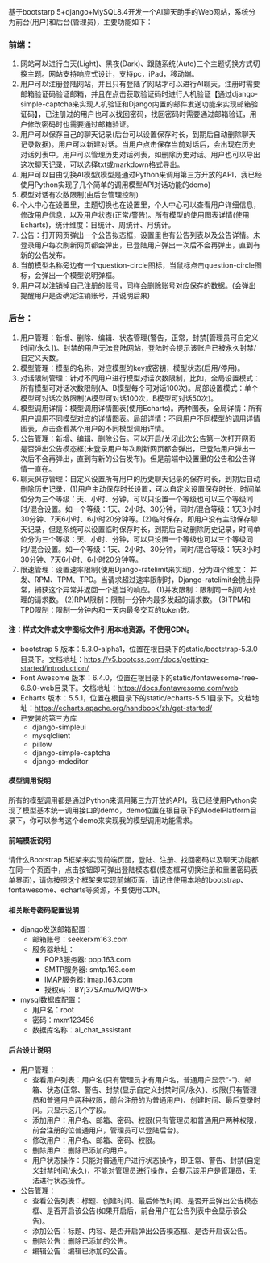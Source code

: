 基于bootstarp 5+django+MySQL8.4开发一个AI聊天助手的Web网站，系统分为前台(用户)和后台(管理员)，主要功能如下：

### 前端：

1. 网站可以进行白天(Light)、黑夜(Dark)、跟随系统(Auto)三个主题切换方式切换主题。网站支持响应式设计，支持pc，iPad，移动端。
2. 用户可以注册登陆网站，并且只有登陆了网站才可以进行AI聊天。注册时需要邮箱验证码验证邮箱，并且在点击获取验证码时进行人机验证【通过django-simple-captcha来实现人机验证和Django内置的邮件发送功能来实现邮箱验证码】，已注册过的用户也可以找回密码，找回密码时需要通过邮箱验证，用户修改密码时也需要通过邮箱验证。
3. 用户可以保存自己的聊天记录(后台可以设置保存时长，到期后自动删除聊天记录数据)。用户可以新建对话。当用户点击保存当前对话后，会出现在历史对话列表中。用户可以管理历史对话列表，如删除历史对话。用户也可以导出这次聊天记录，可以选择txt或markdown格式导出。
4. 用户可以自由切换AI模型(模型是通过Python来调用第三方开放的API，我已经使用Python实现了几个简单的调用模型API对话功能的demo)
5. 模型对话有次数限制(由后台管理控制)
6. 个人中心在设置里，主题切换也在设置里，个人中心可以查看用户详细信息，修改用户信息，以及用户状态(正常/警告)。所有模型的使用图表详情(使用Echarts)，统计维度：日统计、周统计、月统计。
7. 公告：打开网页弹出一个公告拟态框，设置里也有公告列表以及公告详情。未登录用户每次刷新网页都会弹出，已登陆用户弹出一次后不会再弹出，直到有新的公告发布。
8. 当前模型名称旁边有一个question-circle图标，当鼠标点击question-circle图标，会弹出一个模型说明弹框。
9. 用户可以注销掉自己注册的账号，同样会删除账号对应保存的数据。(会弹出提醒用户是否确定注销账号，并说明后果)


### 后台：

1. 用户管理：新增、删除、编辑、状态管理(警告，正常，封禁[管理员可自定义时间/永久])。封禁的用户无法登陆网站，登陆时会提示该账户已被永久封禁/自定义天数。
2. 模型管理：模型的名称，对应模型的key或密钥，模型状态(启用/停用)。
3. 对话限制管理：针对不同用户进行模型对话次数限制，比如，全局设置模式：所有模型可对话次数限制(A、B模型每个可对话100次)。局部设置模式：单个模型可对话次数限制(A模型可对话100次，B模型可对话50次)。
4. 模型调用详情：模型调用详情图表(使用Echarts)。两种图表，全局详情：所有用户调用不同模型对应的详情图表。局部详情：不同用户不同模型的调用详情图表，点击查看某个用户的不同模型调用详情。
5. 公告管理：新增、编辑、删除公告。可以开启/关闭此次公告第一次打开网页是否弹出公告模态框(未登录用户每次刷新网页都会弹出，已登陆用户弹出一次后不会再弹出，直到有新的公告发布)。但是前端中设置里的公告和公告详情一直在。
6. 聊天保存管理：自定义设置所有用户的历史聊天记录的保存时长，到期后自动删除历史记录，(1)用户主动保存时长设置，可以自定义设置保存时长，时间单位分为三个等级：天、小时、分钟，可以只设置一个等级也可以三个等级同时/混合设置。如一个等级：1天、2小时、30分钟，同时/混合等级：1天3小时30分钟、7天6小时、6小时20分钟等。(2)临时保存，即用户没有主动保存聊天记录，但是系统可以设置临时保存时长，到期后自动删除历史记录，时间单位分为三个等级：天、小时、分钟，可以只设置一个等级也可以三个等级同时/混合设置。如一个等级：1天、2小时、30分钟，同时/混合等级：1天3小时30分钟、7天6小时、6小时20分钟等。
7. 限速管理：设置速率限制(使用Django-ratelimit来实现)，分为四个维度： 并发、RPM、TPM、TPD。当请求超过速率限制时，Django-ratelimit会抛出异常，捕获这个异常并返回一个适当的响应。
   (1)并发限制：限制同一时间内处理的请求数。
   (2)RPM限制：限制一分钟内最多发起的请求数。
   (3)TPM和TPD限制：限制一分钟内和一天内最多交互的token数。

#### 注：样式文件或文字图标文件引用本地资源，不使用CDN。
- bootstrap 5 版本：5.3.0-alpha1，位置在根目录下的static/bootstrap-5.3.0目录下。文档地址：https://v5.bootcss.com/docs/getting-started/introduction/
- Font Awesome 版本：6.4.0，位置在根目录下的static/fontawesome-free-6.6.0-web目录下。文档地址：https://docs.fontawesome.com/web
- Echarts 版本：5.5.1，位置在根目录下的static/echarts-5.5.1目录下。文档地址：https://echarts.apache.org/handbook/zh/get-started/
- 已安装的第三方库
  - django-simpleui
  - mysqlclient
  - pillow
  - django-simple-captcha
  - django-mdeditor

#### 模型调用说明
所有的模型调用都是通过Python来调用第三方开放的API，我已经使用Python实现了模型基本统一调用接口的demo，demo位置在根目录下的ModelPlatform目录下，你可以参考这个demo来实现我的模型调用功能需求。

#### 前端模板说明
请什么Bootstrap 5框架来实现前端页面，登陆、注册、找回密码以及聊天功能都在同一个页面中，点击按钮即可弹出登陆模态框(模态框可切换注册和重置密码表单界面)，请你按照这个框架来实现前端页面，请记住使用本地的bootstrap、fontawesome、echarts等资源，不要使用CDN。

#### 相关账号密码配置说明
- django发送邮箱配置：
  - 邮箱账号：seekerxm163.com
  - 服务器地址：
    - POP3服务器: pop.163.com
    - SMTP服务器: smtp.163.com
    - IMAP服务器: imap.163.com
    - 授权码： BYj37SAmu7MQWtHx 
- mysql数据库配置：
  - 用户名：root
  - 密码：mxm123456
  - 数据库名称：ai_chat_assistant

#### 后台设计说明
- 用户管理：
  - 查看用户列表：用户名(只有管理员才有用户名，普通用户显示“-”)、邮箱、状态(正常、警告、封禁(显示自定义封禁时间/永久)、权限(只有管理员和普通用户两种权限，前台注册的为普通用户)、创建时间、最后登录时间。只显示这几个字段。
  - 添加用户：用户名、邮箱、密码、权限(只有管理员和普通用户两种权限，前台注册的位普通用户，管理员可以登陆后台)。
  - 修改用户：用户名、邮箱、密码、权限。
  - 删除用户：删除已添加的用户。
  - 用户状态操作：只能对普通用户进行状态操作，即正常、警告、封禁(自定义封禁时间/永久)，不能对管理员进行操作，会提示该用户是管理员，无法进行状态操作。
- 公告管理：
  - 查看公告列表：标题、创建时间、最后修改时间、是否开启弹出公告模态框、是否开启该公告(如果开启后，前台用户在公告列表中会显示该公告)。
  - 添加公告：标题、内容、是否开启弹出公告模态框、是否开启该公告。
  - 删除公告：删除已添加的公告。
  - 编辑公告：编辑已添加的公告。